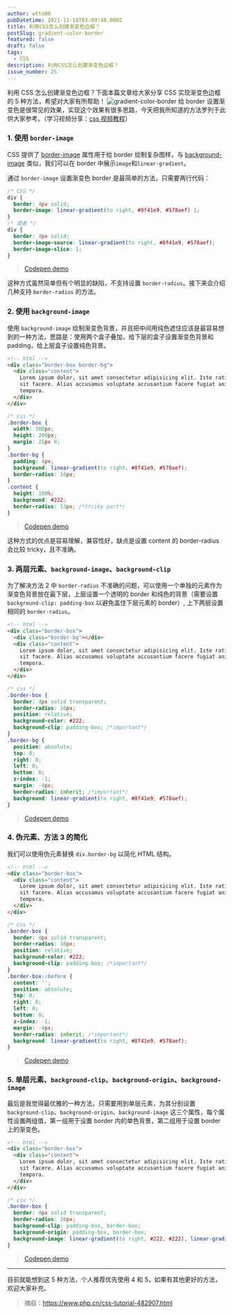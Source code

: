 ```yaml
---
author: wtto00
pubDatetime: 2021-11-18T03:09:48.000Z
title: 利用CSS怎么创建渐变色边框？
postSlug: gradient-color-border
featured: false
draft: false
tags:
  - CSS
description: 利用CSS怎么创建渐变色边框？
issue_number: 25
---
```


利用 CSS 怎么创建渐变色边框？下面本篇文章给大家分享 CSS 实现渐变色边框的 5 种方法，希望对大家有所帮助！
![gradient-color-border](https://img.php.cn/upload/article/000/000/024/616641f7ad8c5965.png)
给 border 设置渐变色是很常见的效果，实现这个效果有很多思路，今天把我所知道的方法罗列于此供大家参考。（学习视频分享：[css 视频教程](https://www.php.cn/course/list/12.html)）

### 1. 使用 `border-image`

CSS 提供了 [border-image](https://developer.mozilla.org/en-US/docs/Web/CSS/border-image) 属性用于给 border 绘制复杂图样，与 [background-image](https://developer.mozilla.org/en-US/docs/Web/CSS/background-image) 类似，我们可以在 border 中展示`image`和`linear-gradient`。

通过 `border-image` 设置渐变色 border 是最简单的方法，只需要两行代码：

```css
/* CSS */
div {
  border: 4px solid;
  border-image: linear-gradient(to right, #8f41e9, #578aef) 1;
}
/* 或者 */
div {
  border: 4px solid;
  border-image-source: linear-gradient(to right, #8f41e9, #578aef);
  border-image-slice: 1;
}
```

> [Codepen demo](https://codepen.io/mudontire/pen/xxLxeZw)

这种方式虽然简单但有个明显的缺陷，不支持设置 `border-radius`。接下来会介绍几种支持 `border-radius` 的方法。

### 2. 使用 `background-image`

使用 `background-image` 绘制渐变色背景，并且把中间用纯色遮住应该是最容易想到的一种方法，思路是：使用两个盒子叠加，给下层的盒子设置渐变色背景和 padding，给上层盒子设置纯色背景。

```html
<!-- html -->
<div class="border-box border-bg">
  <div class="content">
    Lorem ipsum dolor, sit amet consectetur adipisicing elit. Iste ratione necessitatibus numquam sunt nihil quos saepe
    sit facere. Alias accusamus voluptate accusantium facere fugiat animi temporibus adipisci! Corporis, accusamus
    tempora.
  </div>
</div>
```

```css
/* css */
.border-box {
  width: 300px;
  height: 200px;
  margin: 25px 0;
}
.border-bg {
  padding: 4px;
  background: linear-gradient(to right, #8f41e9, #578aef);
  border-radius: 16px;
}
.content {
  height: 100%;
  background: #222;
  border-radius: 13px; /*trciky part*/
}
```

> [Codepen demo](https://codepen.io/mudontire/pen/ZEJEZoY)

这种方式的优点是容易理解，兼容性好，缺点是设置 content 的 border-radius 会比较 tricky，且不准确。

### 3. 两层元素、`background-image`、`background-clip`

为了解决方法 2 中 `border-radius` 不准确的问题，可以使用一个单独的元素作为渐变色背景放在最下层，上层设置一个透明的 border 和纯色的背景（需要设置 `background-clip: padding-box` 以避免盖住下层元素的 border）, 上下两层设置相同的 `border-radius`。

```html
<!-- html -->
<div class="border-box">
  <div class="border-bg"></div>
  <div class="content">
    Lorem ipsum dolor, sit amet consectetur adipisicing elit. Iste ratione necessitatibus numquam sunt nihil quos saepe
    sit facere. Alias accusamus voluptate accusantium facere fugiat animi temporibus adipisci! Corporis, accusamus
    tempora.
  </div>
</div>
```

```css
/* css */
.border-box {
  border: 4px solid transparent;
  border-radius: 16px;
  position: relative;
  background-color: #222;
  background-clip: padding-box; /*important*/
}
.border-bg {
  position: absolute;
  top: 0;
  right: 0;
  left: 0;
  bottom: 0;
  z-index: -1;
  margin: -4px;
  border-radius: inherit; /*important*/
  background: linear-gradient(to right, #8f41e9, #578aef);
}
```

> [Codepen demo](https://codepen.io/mudontire/pen/yLoLrxL)

### 4. 伪元素、方法 3 的简化

我们可以使用伪元素替换 `div.border-bg` 以简化 HTML 结构。

```html
<!-- html -->
<div class="border-box">
  <div class="content">
    Lorem ipsum dolor, sit amet consectetur adipisicing elit. Iste ratione necessitatibus numquam sunt nihil quos saepe
    sit facere. Alias accusamus voluptate accusantium facere fugiat animi temporibus adipisci! Corporis, accusamus
    tempora.
  </div>
</div>
```

```css
/* css */
.border-box {
  border: 4px solid transparent;
  border-radius: 16px;
  position: relative;
  background-color: #222;
  background-clip: padding-box; /*important*/
}
.border-box::before {
  content: '';
  position: absolute;
  top: 0;
  right: 0;
  left: 0;
  bottom: 0;
  z-index: -1;
  margin: -4px;
  border-radius: inherit; /*important*/
  background: linear-gradient(to right, #8f41e9, #578aef);
}
```

> [Codepen demo](https://codepen.io/mudontire/pen/JjyjVwN)

### 5. 单层元素、`background-clip`、`background-origin`、`background-image`

最后是我觉得最优雅的一种方法，只需要用到单层元素，为其分别设置 `background-clip`、`background-origin`、`background-image` 这三个属性，每个属性设置两组值，第一组用于设置 border 内的单色背景，第二组用于设置 border 上的渐变色。

```html
<!-- html -->
<div class="border-box">
  <div class="content">
    Lorem ipsum dolor, sit amet consectetur adipisicing elit. Iste ratione necessitatibus numquam sunt nihil quos saepe
    sit facere. Alias accusamus voluptate accusantium facere fugiat animi temporibus adipisci! Corporis, accusamus
    tempora.
  </div>
</div>
```

```css
/* css */
.border-box {
  border: 4px solid transparent;
  border-radius: 16px;
  background-clip: padding-box, border-box;
  background-origin: padding-box, border-box;
  background-image: linear-gradient(to right, #222, #222), linear-gradient(90deg, #8f41e9, #578aef);
}
```

> [Codepen demo](https://codepen.io/mudontire/pen/wvqvZZO)

---

目前就能想到这 5 种方法，个人推荐优先使用 4 和 5，如果有其他更好的方法，欢迎大家补充。

> 摘自：<https://www.php.cn/css-tutorial-482907.html>

